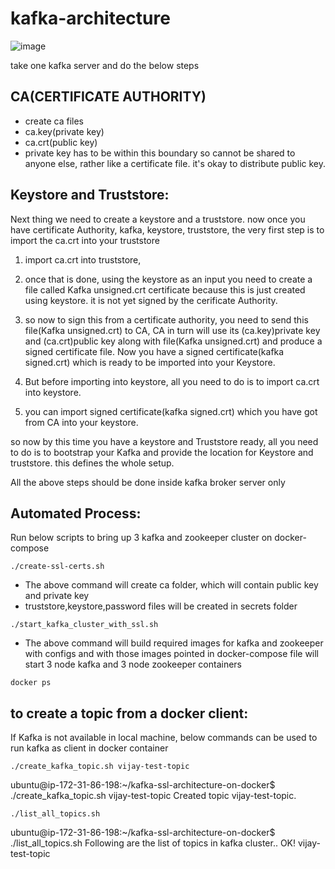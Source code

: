 # kafka-architecture


![image](https://github.com/vijay2181/kafka-architecture/assets/66196388/bf2591d2-7dfc-4d3a-9f6b-3d9d3360cd1a)



take one kafka server and do the below steps


CA(CERTIFICATE AUTHORITY)
-------------------------
- create ca files
- ca.key(private key)
- ca.crt(public key)
- private key has to be within this boundary so cannot be shared to anyone else, rather like a certificate file. it's okay to distribute public key.

Keystore and Truststore:
------------------------
Next thing we need to create a keystore and a truststore. 
now once you have certificate Authority, kafka, keystore, truststore, the very first step is to import the ca.crt into your truststore

1. import ca.crt into truststore, 

2. once that is done, using the keystore as an input you need to create a file called Kafka unsigned.crt certificate because this is just
created using keystore. it is not yet signed by the cerificate Authority. 

3. so now to sign this from a certificate authority, you need to send this file(Kafka unsigned.crt) to CA, CA in turn will use its (ca.key)private key and (ca.crt)public key along with file(Kafka unsigned.crt) and produce a signed certificate file. Now you have a signed certificate(kafka signed.crt) which is ready to be imported into your Keystore. 

4. But before importing into keystore, all you need to do is to import ca.crt into keystore. 

5. you can import signed certificate(kafka signed.crt) which you have got from CA into your keystore.

so now by this time you have a keystore and Truststore ready, all you need to do is to bootstrap your Kafka and provide the location for Keystore and truststore.
this defines the whole setup.

All the above steps should be done inside kafka broker server only


Automated Process:
------------------
Run below scripts to bring up 3 kafka and zookeeper cluster on docker-compose

```
./create-ssl-certs.sh
```

- The above command will create ca folder, which will contain public key and private key
- truststore,keystore,password files will be created in secrets folder


```
./start_kafka_cluster_with_ssl.sh
```

- The above command will build required images for kafka and zookeeper with configs and with those images pointed in docker-compose file will start 3 node kafka and 3 node zookeeper containers

```
docker ps
```

to create a topic from a docker client:
---------------------------------------

If Kafka is not available in local machine, below commands can be used to run kafka as client in docker container

```
./create_kafka_topic.sh vijay-test-topic
```

ubuntu@ip-172-31-86-198:~/kafka-ssl-architecture-on-docker$ ./create_kafka_topic.sh vijay-test-topic
Created topic vijay-test-topic.

```
./list_all_topics.sh
```

ubuntu@ip-172-31-86-198:~/kafka-ssl-architecture-on-docker$ ./list_all_topics.sh
Following are the list of topics in kafka cluster.. OK!
vijay-test-topic
